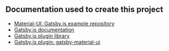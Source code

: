 ## Documentation used to create this project

- [Material-UI: Gatsby.js example repository](https://github.com/mui-org/material-ui/tree/master/examples/gatsby)
- [Gatsby.js documentation](https://www.gatsbyjs.com/docs/)
- [Gatsby.js plugin library](https://www.gatsbyjs.com/plugins)
- [Gatsby.js plugin: gatsby-material-ui](https://www.gatsbyjs.com/plugins/gatsby-theme-material-ui/?=gatsby-theme-material-ui)

